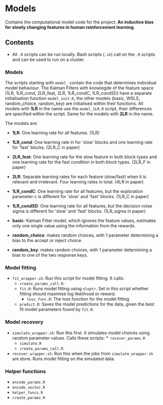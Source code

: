# Models 
Contains the computational model code for the project: **An inductive bias for slowly changing features in human reinforcement learning**. 


## Contents
* All `.R` scripts can be run locally. Bash scripts (`.sh`) call on the `.R` scripts and can be used to run on a cluster. 

### Models
The scripts starting with `model_` contain the code that determines individual model behaviour. 
The Kalman Filters with knowlegde of the feature space (1LR, 1LR_cond, 2LR_feat, 2LR, 1LR_condC, 1LR_condSD) have a separate initialisation function `model_init.R`, the other models (basic, WSLS, random_choice, random_key) are initialised within their functions. 
All models with **1LR** in the name use the `model_1LR.R` script, their differences are specified within the script. Same for the models with **2LR** in the name. 

The models are: 
* **1LR**: One learning rate for all features. (1LR)
* **1LR_cond**: One learning rate in for 'slow' blocks and one learning rate for 'fast' blocks. (2LR_C in paper)
* **2LR_feat**: One learning rate for the slow feature in both block types and one learning rate for the fast condition in both block types. (2LR_F in paper)
* **2LR**: Separate learning rates for each feature (slow/fast) when it is relevant and irrelevant. Four learning rates in total. (4LR in paper)

* **1LR_condC**: One learning rate for all features, but the exploration parameter c is different for 'slow' and 'fast' blocks. (1LR_C in paper)
* **1LR_condSD**: One learning rate for all features, but the decision noise sigma is different for 'slow' and 'fast' blocks. (1LR_sigma in paper)
* **basic**: Kalman Filter model, which ignores the feature values, estimates only one single value using the information from the rewards.
* **random_choice**: makes random choices, with 1 parameter determining a bias to the accept or reject choice. 
* **random_key**: makes random choices, with 1 parameter determining a bias to one of the two response keys. 


### Model fitting 
* `fit_wrapper.sh`: Run this script for model fitting. It calls: 
   * `create_params_call.R`:
   * `fit.R`: Runs model fitting using `nloptr`. Set in this script whether fitting should maximise log likelihood or reward. 
      * `loss_func.R`: The loss function for the model fitting. 
   * `predict.R`: Saves the model predictions for the data, given the best fit model parameters found by `fit.R`. 

### Model recovery 
* `simulate_wrapper.sh`: Run this first. It simulates model choices using random parameter values. Calls these scripts: 
   *` recover_params.R`
   * `simulate.R`
   * `create_params_call.R`
* `recover_wrapper.sh`: Run this when the jobs from `simulate_wrapper.sh` are done. Runs model fitting on the simulated data. 

### Helper functions
* `encode_params.R`
* `encode_vector.R`
* `helper_funcs.R`
* `create_params.R`
